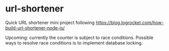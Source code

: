 # url-shortener

Quick URL shortener mini project following https://blog.logrocket.com/how-build-url-shortener-node-js/

Upcoming: currently the counter is subject to race conditions. Possible ways to resolve race conditions is to implement database locking.
